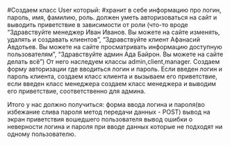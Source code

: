 #Создаем класс User который:
#хранит в себе информацию про логин, пароль, имя, фамилию, роль.
 должен уметь авторизоваться на сайт и выводить приветствие в зависимости от роли (что-то вроде “Здравствуйте менеджер Иван Иванов. Вы можете на сайте изменять, удалять и создавать клиентов”,
“Здравствуйте клиент Афанасий Авдотьев. Вы можете на сайте просматривать информацию доступную пользователям”,
“Здравствуйте админ Ада Байрон. Вы можете на сайте делать всё”)
От него наследуем классы admin,client,manager. 
Создаем форму авторизации где вводиться логин и пароль. Если введен логин и пароль клиента, создаем класс клиента и вызываем его приветствие, если введен класс менеджера создаем класс менеджера и выводим его приветствие, соответственно для админа. 

Итого у нас должно получиться: 
форма ввода логина и пароля(во избежание слива пароля метод передачи данных - POST)
вывод на экран приветствия вошедшего пользователя
вывод ошибки о неверности логина и пароля при вводе данных которые не подходят ни одному пользователю.
